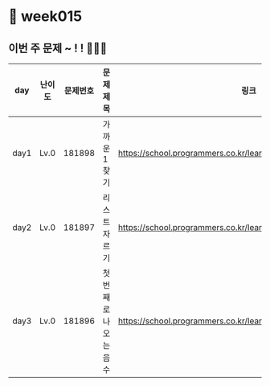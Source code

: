 # 📌 week015
## 이번 주 문제 ~ ! ! 💪💪💪
| day  | 난이도  | 문제번호   | 문제제목         | 링크                        |
|------|------|--------|--------------|---------------------------|
| day1 | Lv.0 | 181898 | 가까운 1 찾기     | https://school.programmers.co.kr/learn/courses/30/lessons/181898 |
| day2 | Lv.0 | 181897 | 리스트 자르기      | https://school.programmers.co.kr/learn/courses/30/lessons/181897 |
| day3 | Lv.0 | 181896 | 첫 번째로 나오는 음수 | https://school.programmers.co.kr/learn/courses/30/lessons/181896 |
